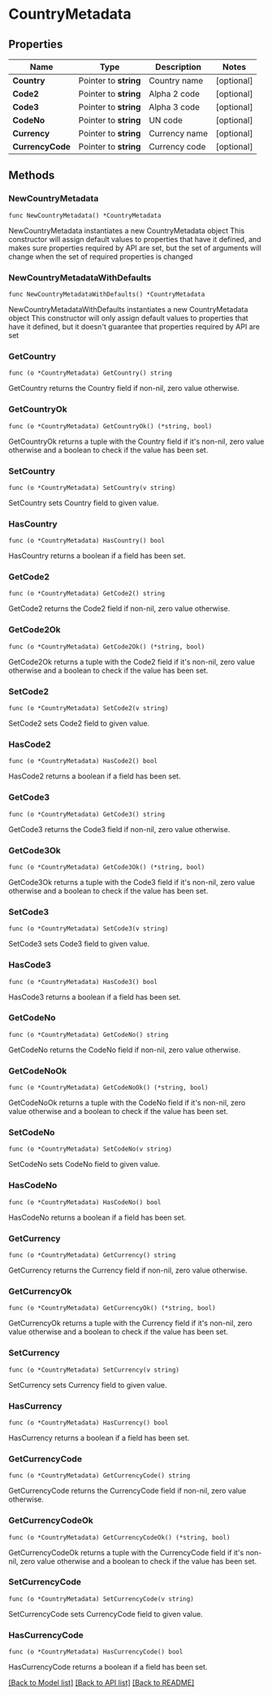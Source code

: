 # CountryMetadata

## Properties

Name | Type | Description | Notes
------------ | ------------- | ------------- | -------------
**Country** | Pointer to **string** | Country name | [optional] 
**Code2** | Pointer to **string** | Alpha 2 code | [optional] 
**Code3** | Pointer to **string** | Alpha 3 code | [optional] 
**CodeNo** | Pointer to **string** | UN code | [optional] 
**Currency** | Pointer to **string** | Currency name | [optional] 
**CurrencyCode** | Pointer to **string** | Currency code | [optional] 

## Methods

### NewCountryMetadata

`func NewCountryMetadata() *CountryMetadata`

NewCountryMetadata instantiates a new CountryMetadata object
This constructor will assign default values to properties that have it defined,
and makes sure properties required by API are set, but the set of arguments
will change when the set of required properties is changed

### NewCountryMetadataWithDefaults

`func NewCountryMetadataWithDefaults() *CountryMetadata`

NewCountryMetadataWithDefaults instantiates a new CountryMetadata object
This constructor will only assign default values to properties that have it defined,
but it doesn't guarantee that properties required by API are set

### GetCountry

`func (o *CountryMetadata) GetCountry() string`

GetCountry returns the Country field if non-nil, zero value otherwise.

### GetCountryOk

`func (o *CountryMetadata) GetCountryOk() (*string, bool)`

GetCountryOk returns a tuple with the Country field if it's non-nil, zero value otherwise
and a boolean to check if the value has been set.

### SetCountry

`func (o *CountryMetadata) SetCountry(v string)`

SetCountry sets Country field to given value.

### HasCountry

`func (o *CountryMetadata) HasCountry() bool`

HasCountry returns a boolean if a field has been set.

### GetCode2

`func (o *CountryMetadata) GetCode2() string`

GetCode2 returns the Code2 field if non-nil, zero value otherwise.

### GetCode2Ok

`func (o *CountryMetadata) GetCode2Ok() (*string, bool)`

GetCode2Ok returns a tuple with the Code2 field if it's non-nil, zero value otherwise
and a boolean to check if the value has been set.

### SetCode2

`func (o *CountryMetadata) SetCode2(v string)`

SetCode2 sets Code2 field to given value.

### HasCode2

`func (o *CountryMetadata) HasCode2() bool`

HasCode2 returns a boolean if a field has been set.

### GetCode3

`func (o *CountryMetadata) GetCode3() string`

GetCode3 returns the Code3 field if non-nil, zero value otherwise.

### GetCode3Ok

`func (o *CountryMetadata) GetCode3Ok() (*string, bool)`

GetCode3Ok returns a tuple with the Code3 field if it's non-nil, zero value otherwise
and a boolean to check if the value has been set.

### SetCode3

`func (o *CountryMetadata) SetCode3(v string)`

SetCode3 sets Code3 field to given value.

### HasCode3

`func (o *CountryMetadata) HasCode3() bool`

HasCode3 returns a boolean if a field has been set.

### GetCodeNo

`func (o *CountryMetadata) GetCodeNo() string`

GetCodeNo returns the CodeNo field if non-nil, zero value otherwise.

### GetCodeNoOk

`func (o *CountryMetadata) GetCodeNoOk() (*string, bool)`

GetCodeNoOk returns a tuple with the CodeNo field if it's non-nil, zero value otherwise
and a boolean to check if the value has been set.

### SetCodeNo

`func (o *CountryMetadata) SetCodeNo(v string)`

SetCodeNo sets CodeNo field to given value.

### HasCodeNo

`func (o *CountryMetadata) HasCodeNo() bool`

HasCodeNo returns a boolean if a field has been set.

### GetCurrency

`func (o *CountryMetadata) GetCurrency() string`

GetCurrency returns the Currency field if non-nil, zero value otherwise.

### GetCurrencyOk

`func (o *CountryMetadata) GetCurrencyOk() (*string, bool)`

GetCurrencyOk returns a tuple with the Currency field if it's non-nil, zero value otherwise
and a boolean to check if the value has been set.

### SetCurrency

`func (o *CountryMetadata) SetCurrency(v string)`

SetCurrency sets Currency field to given value.

### HasCurrency

`func (o *CountryMetadata) HasCurrency() bool`

HasCurrency returns a boolean if a field has been set.

### GetCurrencyCode

`func (o *CountryMetadata) GetCurrencyCode() string`

GetCurrencyCode returns the CurrencyCode field if non-nil, zero value otherwise.

### GetCurrencyCodeOk

`func (o *CountryMetadata) GetCurrencyCodeOk() (*string, bool)`

GetCurrencyCodeOk returns a tuple with the CurrencyCode field if it's non-nil, zero value otherwise
and a boolean to check if the value has been set.

### SetCurrencyCode

`func (o *CountryMetadata) SetCurrencyCode(v string)`

SetCurrencyCode sets CurrencyCode field to given value.

### HasCurrencyCode

`func (o *CountryMetadata) HasCurrencyCode() bool`

HasCurrencyCode returns a boolean if a field has been set.


[[Back to Model list]](../README.md#documentation-for-models) [[Back to API list]](../README.md#documentation-for-api-endpoints) [[Back to README]](../README.md)


